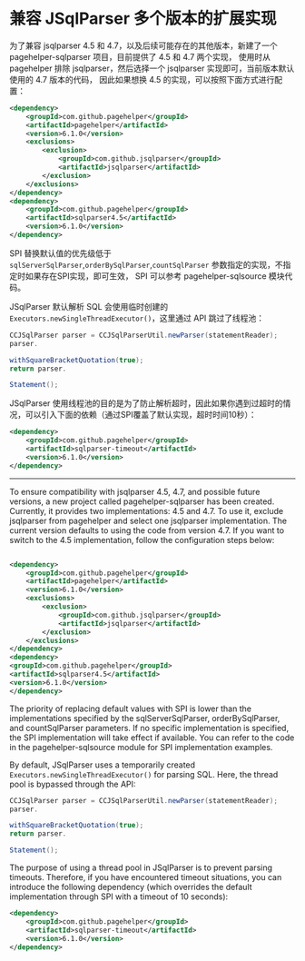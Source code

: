 # 兼容 JSqlParser 多个版本的扩展实现

为了兼容 jsqlparser 4.5 和 4.7，以及后续可能存在的其他版本，新建了一个 pagehelper-sqlparser 项目，目前提供了 4.5 和 4.7
两个实现，
使用时从 pagehelper 排除 jsqlparser，然后选择一个 jsqlparser 实现即可，当前版本默认使用的 4.7 版本的代码，
因此如果想换 4.5 的实现，可以按照下面方式进行配置：

```xml
<dependency>
    <groupId>com.github.pagehelper</groupId>
    <artifactId>pagehelper</artifactId>
    <version>6.1.0</version>
    <exclusions>
        <exclusion>
            <groupId>com.github.jsqlparser</groupId>
            <artifactId>jsqlparser</artifactId>
        </exclusion>
    </exclusions>
</dependency>
<dependency>
    <groupId>com.github.pagehelper</groupId>
    <artifactId>sqlparser4.5</artifactId>
    <version>6.1.0</version>
</dependency>
```

SPI 替换默认值的优先级低于 `sqlServerSqlParser`,`orderBySqlParser`,`countSqlParser` 参数指定的实现，不指定时如果存在SPI实现，即可生效，
SPI 可以参考 pagehelper-sqlsource 模块代码。

JSqlParser 默认解析 SQL 会使用临时创建的 `Executors.newSingleThreadExecutor()`，这里通过 API 跳过了线程池：

```java
CCJSqlParser parser = CCJSqlParserUtil.newParser(statementReader);
parser.

withSquareBracketQuotation(true);
return parser.

Statement();
```

JSqlParser 使用线程池的目的是为了防止解析超时，因此如果你遇到过超时的情况，可以引入下面的依赖（通过SPI覆盖了默认实现，超时时间10秒）：

```xml
<dependency>
    <groupId>com.github.pagehelper</groupId>
    <artifactId>sqlparser-timeout</artifactId>
    <version>6.1.0</version>
</dependency>
```

---------------------

To ensure compatibility with jsqlparser 4.5, 4.7, and possible future versions,
a new project called pagehelper-sqlparser has been created.
Currently, it provides two implementations: 4.5 and 4.7.
To use it, exclude jsqlparser from pagehelper and select one jsqlparser implementation.
The current version defaults to using the code from version 4.7.
If you want to switch to the 4.5 implementation, follow the configuration steps below:

```xml

<dependency>
    <groupId>com.github.pagehelper</groupId>
    <artifactId>pagehelper</artifactId>
    <version>6.1.0</version>
    <exclusions>
        <exclusion>
            <groupId>com.github.jsqlparser</groupId>
            <artifactId>jsqlparser</artifactId>
        </exclusion>
    </exclusions>
</dependency>
<dependency>
<groupId>com.github.pagehelper</groupId>
<artifactId>sqlparser4.5</artifactId>
<version>6.1.0</version>
</dependency>
```

The priority of replacing default values with SPI is lower than the implementations specified by the sqlServerSqlParser,
orderBySqlParser, and countSqlParser parameters.
If no specific implementation is specified, the SPI implementation will take effect if available.
You can refer to the code in the pagehelper-sqlsource module for SPI implementation examples.

By default, JSqlParser uses a temporarily created `Executors.newSingleThreadExecutor()` for parsing SQL.
Here, the thread pool is bypassed through the API:

```java
CCJSqlParser parser = CCJSqlParserUtil.newParser(statementReader);
parser.

withSquareBracketQuotation(true);
return parser.

Statement();
```

The purpose of using a thread pool in JSqlParser is to prevent parsing timeouts. Therefore, if you have encountered
timeout situations,
you can introduce the following dependency (which overrides the default implementation through SPI with a timeout of 10
seconds):

```xml
<dependency>
    <groupId>com.github.pagehelper</groupId>
    <artifactId>sqlparser-timeout</artifactId>
    <version>6.1.0</version>
</dependency>
```